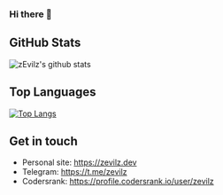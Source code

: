 ### Hi there 👋

## GitHub Stats
![zEvilz's github stats](https://github-readme-stats.vercel.app/api?username=zevilz&show_icons=true&theme=default&custom_title=Stats)

## Top Languages
[![Top Langs](https://github-readme-stats.vercel.app/api/top-langs/?username=zevilz&layout=compact&hide=Dockerfile)](https://github.com/anuraghazra/github-readme-stats)

## Get in touch
- Personal site: https://zevilz.dev
- Telegram: https://t.me/zevilz
- Codersrank: https://profile.codersrank.io/user/zevilz

<!--
**zevilz/zevilz** is a ✨ _special_ ✨ repository because its `README.md` (this file) appears on your GitHub profile.

Here are some ideas to get you started:

- 🔭 I’m currently working on ...
- 🌱 I’m currently learning ...
- 👯 I’m looking to collaborate on ...
- 🤔 I’m looking for help with ...
- 💬 Ask me about ...
- 📫 How to reach me: ...
- 😄 Pronouns: ...
- ⚡ Fun fact: ...
-->

